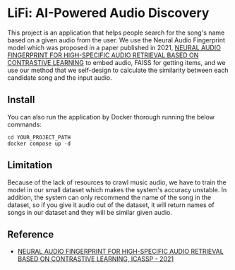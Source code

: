 # LiFi: AI-Powered Audio Discovery
This project is an application that helps people search for the song's name based on a given audio from the user. We use the Neural Audio Fingerprint model which was proposed in a paper published in 2021, [NEURAL AUDIO FINGERPRINT FOR HIGH-SPECIFIC AUDIO RETRIEVAL BASED ON CONTRASTIVE LEARNING](https://arxiv.org/pdf/2010.11910.pdf) to embed audio, FAISS for getting items, and we use our method that we self-design to calculate the similarity between each candidate song and the input audio.

## Install
You can also run the application by Docker thorough running the below commands:
```
cd YOUR_PROJECT_PATH
docker compose up -d
```

## Limitation
Because of the lack of resources to crawl music audio, we have to train the model in our small dataset which makes the system's accuracy unstable. In addition, the system can only recommend the name of the song in the dataset, so if you give it audio out of the dataset, it will return names of songs in our dataset and they will be similar given audio.

## Reference
- [NEURAL AUDIO FINGERPRINT FOR HIGH-SPECIFIC AUDIO RETRIEVAL BASED ON CONTRASTIVE LEARNING, ICASSP - 2021](https://arxiv.org/pdf/2010.11910.pdf)
